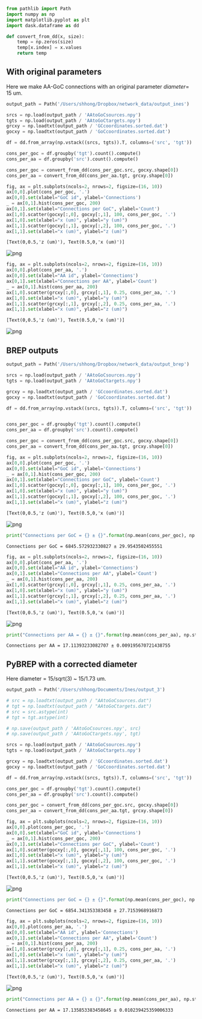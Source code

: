 

```python
from pathlib import Path
import numpy as np
import matplotlib.pyplot as plt
import dask.dataframe as dd

def convert_from_dd(x, size):
    temp = np.zeros(size)
    temp[x.index] = x.values
    return temp

```

## With original parameters

Here we make AA-GoC connections with an original parameter _diameter_= 15 um.


```python
output_path = Path('/Users/shhong/Dropbox/network_data/output_ines')

srcs = np.load(output_path / 'AAtoGoCsources.npy')
tgts = np.load(output_path / 'AAtoGoCtargets.npy')
grcxy = np.loadtxt(output_path / 'GCcoordinates.sorted.dat')
gocxy = np.loadtxt(output_path / 'GoCcoordinates.sorted.dat')

df = dd.from_array(np.vstack((srcs, tgts)).T, columns=('src', 'tgt'))
```


```python
cons_per_goc = df.groupby('tgt').count().compute()
cons_per_aa = df.groupby('src').count().compute()

cons_per_goc = convert_from_dd(cons_per_goc.src, gocxy.shape[0])
cons_per_aa = convert_from_dd(cons_per_aa.tgt, grcxy.shape[0])
```


```python
fig, ax = plt.subplots(ncols=2, nrows=2, figsize=(16, 10))
ax[0,0].plot(cons_per_goc, '.')
ax[0,0].set(xlabel="GoC id", ylabel='Connections')
_ = ax[0,1].hist(cons_per_goc, 200)
ax[0,1].set(xlabel="Connections per GoC", ylabel='Count')
ax[1,0].scatter(gocxy[:,0], gocxy[:,1], 100, cons_per_goc, '.')
ax[1,0].set(xlabel="x (um)", ylabel="y (um)")
ax[1,1].scatter(gocxy[:,1], gocxy[:,2], 100, cons_per_goc, '.')
ax[1,1].set(xlabel="x (um)", ylabel="z (um)")

```




    [Text(0,0.5,'z (um)'), Text(0.5,0,'x (um)')]




![png](Check_AA_connections_files/Check_AA_connections_4_1.png)



```python
fig, ax = plt.subplots(ncols=2, nrows=2, figsize=(16, 10))
ax[0,0].plot(cons_per_aa, '.')
ax[0,0].set(xlabel="AA id", ylabel='Connections')
ax[0,1].set(xlabel="Connections per AA", ylabel='Count')
_ = ax[0,1].hist(cons_per_aa, 200)
ax[1,0].scatter(grcxy[:,0], grcxy[:,1], 0.25, cons_per_aa, '.')
ax[1,0].set(xlabel="x (um)", ylabel="y (um)")
ax[1,1].scatter(grcxy[:,1], grcxy[:,2], 0.25, cons_per_aa, '.')
ax[1,1].set(xlabel="x (um)", ylabel="z (um)")
```




    [Text(0,0.5,'z (um)'), Text(0.5,0,'x (um)')]




![png](Check_AA_connections_files/Check_AA_connections_5_1.png)


## BREP outputs


```python
output_path = Path('/Users/shhong/Dropbox/network_data/output_brep')

srcs = np.load(output_path / 'AAtoGoCsources.npy')
tgts = np.load(output_path / 'AAtoGoCtargets.npy')

grcxy = np.loadtxt(output_path / 'GCcoordinates.sorted.dat')
gocxy = np.loadtxt(output_path / 'GoCcoordinates.sorted.dat')

df = dd.from_array(np.vstack((srcs, tgts)).T, columns=('src', 'tgt'))


cons_per_goc = df.groupby('tgt').count().compute()
cons_per_aa = df.groupby('src').count().compute()

cons_per_goc = convert_from_dd(cons_per_goc.src, gocxy.shape[0])
cons_per_aa = convert_from_dd(cons_per_aa.tgt, grcxy.shape[0])
```


```python
fig, ax = plt.subplots(ncols=2, nrows=2, figsize=(16, 10))
ax[0,0].plot(cons_per_goc, '.')
ax[0,0].set(xlabel="GoC id", ylabel='Connections')
_ = ax[0,1].hist(cons_per_goc, 200)
ax[0,1].set(xlabel="Connections per GoC", ylabel='Count')
ax[1,0].scatter(gocxy[:,0], gocxy[:,1], 100, cons_per_goc, '.')
ax[1,0].set(xlabel="x (um)", ylabel="y (um)")
ax[1,1].scatter(gocxy[:,1], gocxy[:,2], 100, cons_per_goc, '.')
ax[1,1].set(xlabel="x (um)", ylabel="z (um)")
```




    [Text(0,0.5,'z (um)'), Text(0.5,0,'x (um)')]




![png](Check_AA_connections_files/Check_AA_connections_8_1.png)



```python
print("Connections per GoC = {} ± {}".format(np.mean(cons_per_goc), np.std(cons_per_goc)/np.sqrt(cons_per_goc.size)))
```

    Connections per GoC = 6845.572932330827 ± 29.9543502455551



```python
fig, ax = plt.subplots(ncols=2, nrows=2, figsize=(16, 10))
ax[0,0].plot(cons_per_aa, '.')
ax[0,0].set(xlabel="AA id", ylabel='Connections')
ax[0,1].set(xlabel="Connections per AA", ylabel='Count')
_ = ax[0,1].hist(cons_per_aa, 200)
ax[1,0].scatter(grcxy[:,0], grcxy[:,1], 0.25, cons_per_aa, '.')
ax[1,0].set(xlabel="x (um)", ylabel="y (um)")
ax[1,1].scatter(grcxy[:,1], grcxy[:,2], 0.25, cons_per_aa, '.')
ax[1,1].set(xlabel="x (um)", ylabel="z (um)")
```




    [Text(0,0.5,'z (um)'), Text(0.5,0,'x (um)')]




![png](Check_AA_connections_files/Check_AA_connections_10_1.png)



```python
print("Connections per AA = {} ± {}".format(np.mean(cons_per_aa), np.std(cons_per_aa)/np.sqrt(cons_per_aa.size)))
```

    Connections per AA = 17.11393233082707 ± 0.009195670721438755


## PyBREP with a corrected diameter

Here diameter = 15/sqrt(3) ~ 15/1.73 um.


```python
output_path = Path('/Users/shhong/Documents/Ines/output_3')

# src = np.loadtxt(output_path / "AAtoGoCsources.dat")
# tgt = np.loadtxt(output_path / "AAtoGoCtargets.dat")
# src = src.astype(int)
# tgt = tgt.astype(int)

# np.save(output_path / 'AAtoGoCsources.npy', src)
# np.save(output_path / 'AAtoGoCtargets.npy', tgt)

srcs = np.load(output_path / 'AAtoGoCsources.npy')
tgts = np.load(output_path / 'AAtoGoCtargets.npy')

grcxy = np.loadtxt(output_path / 'GCcoordinates.sorted.dat')
gocxy = np.loadtxt(output_path / 'GoCcoordinates.sorted.dat')

df = dd.from_array(np.vstack((srcs, tgts)).T, columns=('src', 'tgt'))

cons_per_goc = df.groupby('tgt').count().compute()
cons_per_aa = df.groupby('src').count().compute()

cons_per_goc = convert_from_dd(cons_per_goc.src, gocxy.shape[0])
cons_per_aa = convert_from_dd(cons_per_aa.tgt, grcxy.shape[0])
```


```python
fig, ax = plt.subplots(ncols=2, nrows=2, figsize=(16, 10))
ax[0,0].plot(cons_per_goc, '.')
ax[0,0].set(xlabel="GoC id", ylabel='Connections')
_ = ax[0,1].hist(cons_per_goc, 200)
ax[0,1].set(xlabel="Connections per GoC", ylabel='Count')
ax[1,0].scatter(gocxy[:,0], gocxy[:,1], 100, cons_per_goc, '.')
ax[1,0].set(xlabel="x (um)", ylabel="y (um)")
ax[1,1].scatter(gocxy[:,1], gocxy[:,2], 100, cons_per_goc, '.')
ax[1,1].set(xlabel="x (um)", ylabel="z (um)")
```




    [Text(0,0.5,'z (um)'), Text(0.5,0,'x (um)')]




![png](Check_AA_connections_files/Check_AA_connections_14_1.png)



```python
print("Connections per GoC = {} ± {}".format(np.mean(cons_per_goc), np.std(cons_per_goc)/np.sqrt(cons_per_goc.size)))
```

    Connections per GoC = 6854.341353383458 ± 27.7153968916873



```python
fig, ax = plt.subplots(ncols=2, nrows=2, figsize=(16, 10))
ax[0,0].plot(cons_per_aa, '.')
ax[0,0].set(xlabel="AA id", ylabel='Connections')
ax[0,1].set(xlabel="Connections per AA", ylabel='Count')
_ = ax[0,1].hist(cons_per_aa, 200)
ax[1,0].scatter(grcxy[:,0], grcxy[:,1], 0.25, cons_per_aa, '.')
ax[1,0].set(xlabel="x (um)", ylabel="y (um)")
ax[1,1].scatter(grcxy[:,1], grcxy[:,2], 0.25, cons_per_aa, '.')
ax[1,1].set(xlabel="x (um)", ylabel="z (um)")
```




    [Text(0,0.5,'z (um)'), Text(0.5,0,'x (um)')]




![png](Check_AA_connections_files/Check_AA_connections_16_1.png)



```python
print("Connections per AA = {} ± {}".format(np.mean(cons_per_aa), np.std(cons_per_aa)/np.sqrt(cons_per_aa.size)))
```

    Connections per AA = 17.135853383458645 ± 0.010239425359006333

